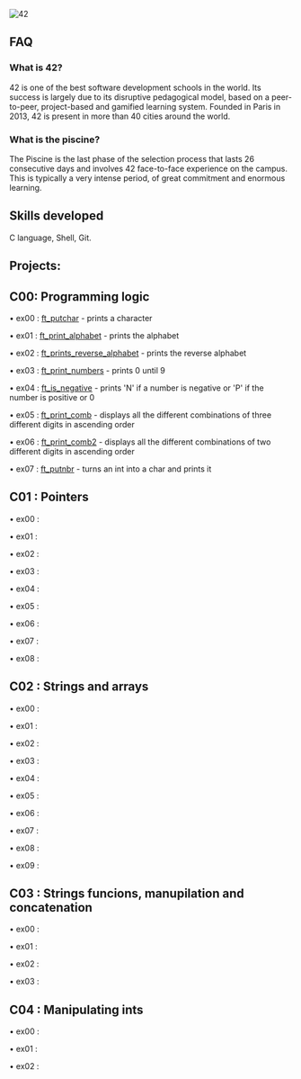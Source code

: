 ![42](https://github.com/debsalbornoz/42-Piscine-Sp/assets/119970138/3b177d6f-7d3f-4aa9-b709-ac259362e415)

## FAQ

### What is 42? 

42 is one of the best software development schools in the world. Its success is largely due to its disruptive pedagogical model, based on a peer-to-peer, project-based and gamified learning system. Founded in Paris in 2013, 42 is present in more than 40 cities around the world.
### What is the piscine?

The Piscine is the last phase of the selection process that lasts 26 consecutive days and involves 42 face-to-face experience on the campus. This is typically a very intense period, of great commitment and enormous learning.

## Skills developed

C language, Shell, Git.

## Projects:

## C00: Programming logic

• ex00 : [ft_putchar](https://github.com/debsalbornoz/42-Piscine-Sp/blob/main/C00/ex00/ft_putchar.c) - prints a character 

• ex01 : [ft_print_alphabet](https://github.com/debsalbornoz/42-Piscine-Sp/blob/main/C00/ex01/ft_print_alphabet.c) - prints the alphabet

• ex02 : [ft_prints_reverse_alphabet](https://github.com/debsalbornoz/42-Piscine-Sp/blob/main/C00/ex02/ft_print_reverse_alphabet.c) - prints the reverse alphabet

• ex03 : [ft_print_numbers](https://github.com/debsalbornoz/42-Piscine-Sp/blob/main/C00/ex03/ft_print_numbers.c) - prints 0 until 9

• ex04 : [ft_is_negative](https://github.com/debsalbornoz/42-Piscine-Sp/blob/main/C00/ex04/ft_is_negative.c) - prints 'N' if a number is negative or 'P' if the number is positive or 0

• ex05 : [ft_print_comb](https://github.com/debsalbornoz/42-Piscine-Sp/blob/main/C00/ex05/ft_print_comb.c) - displays all the different combinations of three different digits in ascending order

• ex06 : [ft_print_comb2](https://github.com/debsalbornoz/42-Piscine-Sp/blob/main/C00/ex06/ft_print_comb2.c) - displays all the different combinations of two different digits in ascending order

• ex07 : [ft_putnbr](https://github.com/debsalbornoz/42-Piscine-Sp/blob/main/C00/ex07/ft_putnbr.c) - turns an int into a char and prints it

## C01 : Pointers 

• ex00 :

• ex01 :

• ex02 :

• ex03 :

• ex04 :

• ex05 :

• ex06 :

• ex07 :

• ex08 :

## C02 : Strings and arrays 

• ex00 :

• ex01 :

• ex02 :

• ex03 :

• ex04 :

• ex05 :

• ex06 :

• ex07 :

• ex08 :

• ex09 :

## C03 : Strings funcions, manupilation and concatenation

• ex00 :

• ex01 : 

• ex02 :

• ex03 :

## C04 : Manipulating ints 

• ex00 :

• ex01 :

• ex02 :
